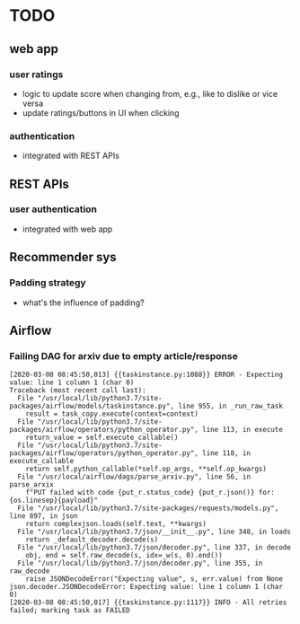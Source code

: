 # TODO

## web app

### user ratings

- logic to update score when changing from, e.g., like to dislike or vice versa
- update ratings/buttons in UI when clicking

### authentication

- integrated with REST APIs

## REST APIs

### user authentication

- integrated with web app

## Recommender sys

### Padding strategy

- what's the influence of padding?

## Airflow

### Failing DAG for arxiv due to empty article/response

```
[2020-03-08 08:45:50,013] {{taskinstance.py:1088}} ERROR - Expecting value: line 1 column 1 (char 0)
Traceback (most recent call last):
  File "/usr/local/lib/python3.7/site-packages/airflow/models/taskinstance.py", line 955, in _run_raw_task
    result = task_copy.execute(context=context)
  File "/usr/local/lib/python3.7/site-packages/airflow/operators/python_operator.py", line 113, in execute
    return_value = self.execute_callable()
  File "/usr/local/lib/python3.7/site-packages/airflow/operators/python_operator.py", line 118, in execute_callable
    return self.python_callable(*self.op_args, **self.op_kwargs)
  File "/usr/local/airflow/dags/parse_arxiv.py", line 56, in parse_arxix
    f"PUT failed with code {put_r.status_code} {put_r.json()} for:{os.linesep}{payload}"
  File "/usr/local/lib/python3.7/site-packages/requests/models.py", line 897, in json
    return complexjson.loads(self.text, **kwargs)
  File "/usr/local/lib/python3.7/json/__init__.py", line 348, in loads
    return _default_decoder.decode(s)
  File "/usr/local/lib/python3.7/json/decoder.py", line 337, in decode
    obj, end = self.raw_decode(s, idx=_w(s, 0).end())
  File "/usr/local/lib/python3.7/json/decoder.py", line 355, in raw_decode
    raise JSONDecodeError("Expecting value", s, err.value) from None
json.decoder.JSONDecodeError: Expecting value: line 1 column 1 (char 0)
[2020-03-08 08:45:50,017] {{taskinstance.py:1117}} INFO - All retries failed; marking task as FAILED
```
